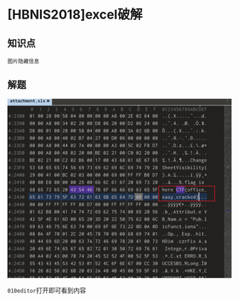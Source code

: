 # [HBNIS2018]excel破解

## 知识点

`图片隐藏信息`

## 解题

![image-20231126101434080](./img/31-1.png)

`010editor`打开即可看到内容